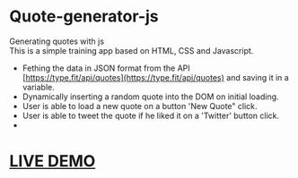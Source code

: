 # Quote-generator-js
Generating quotes with js
<br>
This is a simple training app based on HTML, CSS and Javascript.
* Fething the data in JSON format from the API [https://type.fit/api/quotes](https://type.fit/api/quotes) and saving it in a variable.
* Dynamically inserting a random quote into the DOM on initial loading.
* User is able to load a new quote on a button 'New Quote" click.
* User is able to tweet the quote if he liked it on a 'Twitter' button click.
* <br>
<a href="https://nigorafayzullaeva.github.io/Quote-generator-js/"><h1>LIVE DEMO</h1></a>
